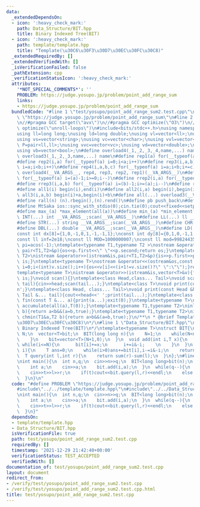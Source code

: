 ```yaml
---
data:
  _extendedDependsOn:
  - icon: ':heavy_check_mark:'
    path: Data_Structure/BIT.hpp
    title: Binary Indexed Tree(BIT)
  - icon: ':heavy_check_mark:'
    path: template/template.hpp
    title: "Template(\u30C6\u30F3\u30D7\u30EC\u30FC\u30C8)"
  _extendedRequiredBy: []
  _extendedVerifiedWith: []
  _isVerificationFailed: false
  _pathExtension: cpp
  _verificationStatusIcon: ':heavy_check_mark:'
  attributes:
    '*NOT_SPECIAL_COMMENTS*': ''
    PROBLEM: https://judge.yosupo.jp/problem/point_add_range_sum
    links:
    - https://judge.yosupo.jp/problem/point_add_range_sum
  bundledCode: "#line 1 \"test/yosupo/point_add_range_sum2.test.cpp\"\n#define PROBLEM\
    \ \"https://judge.yosupo.jp/problem/point_add_range_sum\"\n#line 2 \"template/template.hpp\"\
    \n//#pragma GCC target(\"avx\")\n//#pragma GCC optimize(\"O3\")\n//#pragma GCC\
    \ optimize(\"unroll-loops\")\n#include<bits/stdc++.h>\nusing namespace std;\n\
    using ll=long long;\nusing ld=long double;\nusing vl=vector<ll>;\nusing vi=vector<int>;\n\
    using vs=vector<string>;\nusing vc=vector<char>;\nusing vvl=vector<vl>;\nusing\
    \ P=pair<ll,ll>;\nusing vvc=vector<vc>;\nusing vd=vector<double>;\nusing vp=vector<P>;\n\
    using vb=vector<bool>;\n#define overload4(_1,_2,_3,_4,name,...) name\n#define\
    \ overload3(_1,_2,_3,name,...) name\n#define rep1(a) for(__typeof(a) i=0;i<a;i++)\n\
    #define rep2(i,a) for(__typeof(a) i=0;i<a;i++)\n#define rep3(i,a,b) for(__typeof(a)\
    \ i=a;i<b;i++)\n#define rep4(i,a,b,c) for(__typeof(a) i=a;i<b;i+=c)\n#define rep(...)\
    \ overload4(__VA_ARGS__, rep4, rep3, rep2, rep1)(__VA_ARGS__)\n#define rrep1(a)\
    \ for(__typeof(a) i=(a)-1;i>=0;i--)\n#define rrep2(i,a) for(__typeof(a) i=(a)-1;i>=0;i--)\n\
    #define rrep3(i,a,b) for(__typeof(a) i=(b)-1;i>=(a);i--)\n#define rrep(...) overload3(__VA_ARGS__,rrep3,rrep2,rrep1)(__VA_ARGS__)\n\
    #define all1(i) begin(i),end(i)\n#define all2(i,a) begin(i),begin(i)+a\n#define\
    \ all3(i,a,b) begin(i)+a,begin(i)+b\n#define all(...) overload3(__VA_ARGS__,all3,all2,all1)(__VA_ARGS__)\n\
    #define rall(n) (n).rbegin(),(n).rend()\n#define pb push_back\n#define eb emplace_back\n\
    #define MtSaka ios::sync_with_stdio(0);cin.tie(0);cout<<fixed<<setprecision(12)\n\
    #define max_(a) *max_element(all(a))\n#define min_(a) *min_element(all(a))\n#define\
    \ INT(...) int __VA_ARGS__;scan(__VA_ARGS__)\n#define LL(...) ll __VA_ARGS__;scan(__VA_ARGS__)\n\
    #define STR(...) string __VA_ARGS__;scan(__VA_ARGS__)\n#define CHR(...) char __VA_ARGS__;scan(__VA_ARGS__)\n\
    #define DBL(...) double __VA_ARGS__;scan(__VA_ARGS__)\n#define LD(...) ld __VA_ARGS__;scan(__VA_ARGS__)\n\
    const int dx[8]={1,0,-1,0,1,-1,-1,1};\nconst int dy[8]={0,1,0,-1,1,1,-1,-1};\n\
    const ll inf=2e18;\nconst ll MOD=1000000007;\nconst ll mod=998244353;\nconst double\
    \ pi=acos(-1);\ntemplate<typename T1,typename T2 >\nostream &operator<<(ostream&os,const\
    \ pair<T1,T2>&p){os<<p.first<<\" \"<<p.second;return os;}\ntemplate<typename T1,typename\
    \ T2>\nistream &operator>>(istream&is,pair<T1,T2>&p){is>>p.first>>p.second;return\
    \ is;}\ntemplate<typename T>\nostream &operator<<(ostream&os,const vector<T>&v){for(int\
    \ i=0;i<(int)v.size();i++){os<<v[i]<<(i+1!=v.size()?\" \":\"\");}return os;}\n\
    template<typename T>\nistream &operator>>(istream&is,vector<T>&v){for(T &in:v){is>>in;}return\
    \ is;}\nvoid scan(){}\ntemplate<class Head,class... Tail>\nvoid scan(Head&head,Tail&...\
    \ tail){cin>>head;scan(tail...);}\ntemplate<class T>\nvoid print(const T &t){cout<<t<<'\\\
    n';}\ntemplate<class Head, class... Tail>\nvoid print(const Head &head, const\
    \ Tail &... tail){cout<<head<<' ';print(tail...);}\ntemplate<class... T>\nvoid\
    \ fin(const T &... a){print(a...);exit(0);}\ntemplate<typename T>\nT sum_(vector<T>a){return\
    \ accumulate(all(a),T(0));}\ntemplate<typename T1,typename T2>\ninline bool chmax(T1&a,T2\
    \ b){return a<b&&(a=b,true);}\ntemplate<typename T1,typename T2>\ninline bool\
    \ chmin(T1&a,T2 b){return a>b&&(a=b,true);}\n/**\n * @brief Template(\u30C6\u30F3\
    \u30D7\u30EC\u30FC\u30C8)\n*/\n#line 1 \"Data_Structure/BIT.hpp\"\n/**\n * @brief\
    \ Binary Indexed Tree(BIT)\n*/\ntemplate<typename T>\nstruct BIT{\n  long long\
    \ N;\n  vector<T>bit;\n  BIT(long long n){\n    N=1;\n    while(N<n){\n      N*=2;\n\
    \    }\n    bit=vector<T>(N+1,0);\n  }\n  void add(int i,T x){\n    i++;\n   \
    \ while(i<=N){\n      bit[i]+=x;\n      i+=i&-i;    \n    }\n  }\n  T sum(int\
    \ i){\n    T ans=0;\n    while(i>0)ans+=bit[i],i-=i&-i;\n    return ans;\n  }\n\
    \  T query(int l,int r){\n    return sum(r)-sum(l);\n  }\n};\n#line 4 \"test/yosupo/point_add_range_sum2.test.cpp\"\
    \nint main(){\n  int n,q;\n  cin>>n>>q;\n  BIT<long long>bit(n);\n  for(int i=0;i<n;i++){\n\
    \    int a;\n    cin>>a;\n    bit.add(i,a);\n  }\n  while(q--){\n    int t,l,r;\n\
    \    cin>>t>>l>>r;\n    if(t)cout<<bit.query(l,r)<<endl;\n    else bit.add(l,r);\n\
    \  }\n}\n"
  code: "#define PROBLEM \"https://judge.yosupo.jp/problem/point_add_range_sum\"\n\
    #include\"../../template/template.hpp\"\n#include\"../../Data_Structure/BIT.hpp\"\
    \nint main(){\n  int n,q;\n  cin>>n>>q;\n  BIT<long long>bit(n);\n  for(int i=0;i<n;i++){\n\
    \    int a;\n    cin>>a;\n    bit.add(i,a);\n  }\n  while(q--){\n    int t,l,r;\n\
    \    cin>>t>>l>>r;\n    if(t)cout<<bit.query(l,r)<<endl;\n    else bit.add(l,r);\n\
    \  }\n}"
  dependsOn:
  - template/template.hpp
  - Data_Structure/BIT.hpp
  isVerificationFile: true
  path: test/yosupo/point_add_range_sum2.test.cpp
  requiredBy: []
  timestamp: '2021-12-29 21:42:40+00:00'
  verificationStatus: TEST_ACCEPTED
  verifiedWith: []
documentation_of: test/yosupo/point_add_range_sum2.test.cpp
layout: document
redirect_from:
- /verify/test/yosupo/point_add_range_sum2.test.cpp
- /verify/test/yosupo/point_add_range_sum2.test.cpp.html
title: test/yosupo/point_add_range_sum2.test.cpp
---
```

